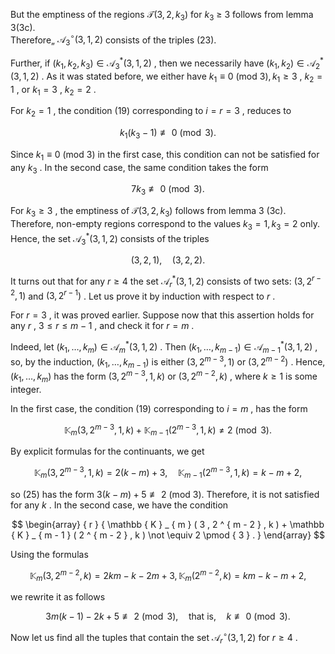 But the emptiness of the regions $\mathcal { T } ( 3 , 2 , k _ { 3 } )$ for $k _ { 3 } ~ \geqslant ~ 3$ follows from lemma 3(3c).   
Therefore„ $\mathcal { A } _ { 3 } ^ { \circ } ( 3 , 1 , 2 )$ consists of the triples (23).  

Further, if $( k _ { 1 } , k _ { 2 } , k _ { 3 } ) \in \mathcal { A } _ { 3 } ^ { \ast } ( 3 , 1 , 2 )$ , then we necessarily have $( k _ { 1 } , k _ { 2 } ) \in \mathcal { A } _ { 2 } ^ { \ast } ( 3 , 1 , 2 )$ . As it was stated before, we either have $k _ { 1 } \equiv 0 { \mathrm { ~ ( m o d ~ 3 ) } } , k _ { 1 } \geq 3$ , $k _ { 2 } = 1$ , or $k _ { 1 } = 3$ , $k _ { 2 } = 2$ .  

For $k _ { 2 } = 1$ , the condition (19) corresponding to $i = r = 3$ , reduces to  

$$
k _ { 1 } ( k _ { 3 } - 1 ) \not \equiv 0 { \pmod { 3 } } .
$$  

Since $k _ { 1 } \equiv 0$ (mod 3) in the first case, this condition can not be satisfied for any $k _ { 3 }$ . In the second case, the same condition takes the form  

$$
7 k _ { 3 } \not \equiv 0 { \pmod { 3 } } .
$$  

For $k _ { 3 } \geqslant 3$ , the emptiness of $\mathcal { T } ( 3 , 2 , k _ { 3 } )$ follows from lemma 3 (3c). Therefore, non-empty regions correspond to the values $k _ { 3 } = 1 , k _ { 3 } = 2$ only. Hence, the set $\mathcal { A } _ { 3 } ^ { \ast } ( 3 , 1 , 2 )$ consists of the triples  

$$
( 3 , 2 , 1 ) , \quad ( 3 , 2 , 2 ) .
$$  

It turns out that for any $r \geqslant 4$ the set $\mathcal { A } _ { r } ^ { * } ( 3 , 1 , 2 )$ consists of two sets: $( 3 , 2 ^ { r - 2 } , 1 )$ and $( 3 , 2 ^ { r - 1 } )$ . Let us prove it by induction with respect to $r$ .  

For $r = 3$ , it was proved earlier. Suppose now that this assertion holds for any $r$ , $3 \leqslant r \leqslant m - 1$ , and check it for $r = m$ .  

Indeed, let $( k _ { 1 } , \hdots , k _ { m } ) \in \mathcal { A } _ { m } ^ { * } ( 3 , 1 , 2 )$ . Then $( k _ { 1 } , \hdots , k _ { m - 1 } ) \in \mathcal { A } _ { m - 1 } ^ { * } ( 3 , 1 , 2 )$ , so, by the induction, $( k _ { 1 } , \ldots , k _ { m - 1 } )$ is either $( 3 , 2 ^ { m - 3 } , 1 )$ or $( 3 , 2 ^ { m - 2 } )$ . Hence, $( k _ { 1 } , \ldots , k _ { m } )$ has the form $( 3 , 2 ^ { m - 3 } , 1 , k )$ or $( 3 , 2 ^ { m - 2 } , k )$ , where $k \geqslant 1$ is some integer.  

In the first case, the condition (19) corresponding to $i = m$ , has the form  

$$
\mathbb { K } _ { m } ( 3 , 2 ^ { m - 3 } , 1 , k ) + \mathbb { K } _ { m - 1 } ( 2 ^ { m - 3 } , 1 , k ) \neq 2 { \pmod { 3 } } .
$$  

By explicit formulas for the continuants, we get  

$$
\mathbb { K } _ { m } ( 3 , 2 ^ { m - 3 } , 1 , k ) = 2 ( k - m ) + 3 , \quad \mathbb { K } _ { m - 1 } ( 2 ^ { m - 3 } , 1 , k ) = k - m + 2 ,
$$  

so (25) has the form $3 ( k - m ) + 5 \not \equiv 2$ (mod 3). Therefore, it is not satisfied for any $k$ . In the second case, we have the condition  

$$
\begin{array} { r } { \mathbb { K } _ { m } ( 3 , 2 ^ { m - 2 } , k ) + \mathbb { K } _ { m - 1 } ( 2 ^ { m - 2 } , k ) \not \equiv 2 \pmod { 3 } . } \end{array}
$$  

Using the formulas  

$$
\mathbb { K } _ { m } ( 3 , 2 ^ { m - 2 } , k ) = 2 k m - k - 2 m + 3 , \mathbb { K } _ { m } ( 2 ^ { m - 2 } , k ) = k m - k - m + 2 ,
$$  

we rewrite it as follows  

$$
3 m ( k - 1 ) - 2 k + 5 \not \equiv 2 { \pmod { 3 } } , \quad { \mathrm { t h a t ~ i s , } } \quad k \not \equiv 0 { \pmod { 3 } } .
$$  

Now let us find all the tuples that contain the set $\mathscr { A } _ { r } ^ { \circ } ( 3 , 1 , 2 )$ for $r \geqslant 4$ .  